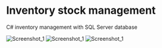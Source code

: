 # Inventory stock management 
C# inventory management with SQL Server database

![Screenshot_1](https://raw.githubusercontent.com/t3mpv4r/coinCollectingGame/master/Screenshot_4.png)
![Screenshot_1](https://raw.githubusercontent.com/t3mpv4r/coinCollectingGame/master/Screenshot_1.png)
![Screenshot_1](https://raw.githubusercontent.com/t3mpv4r/coinCollectingGame/master/Screenshot_3.png)

